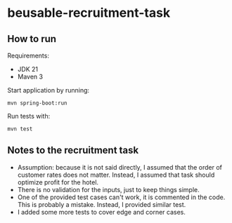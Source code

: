 # beusable-recruitment-task

## How to run

Requirements:

* JDK 21
* Maven 3

Start application by running:

```shell
mvn spring-boot:run
```

Run tests with:

```shell
mvn test
```

## Notes to the recruitment task

* Assumption: because it is not said directly, I assumed that the order of customer rates does not matter. Instead, I assumed that task
  should optimize profit for the hotel.
* There is no validation for the inputs, just to keep things simple.
* One of the provided test cases can't work, it is commented in the code. This is probably a mistake. Instead, I provided similar test.
* I added some more tests to cover edge and corner cases.
